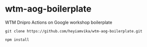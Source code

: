 # wtm-aog-boilerplate

WTM Dnipro Actions on Google workshop boilerplate

```git clone https://github.com/heyiamvika/wtm-aog-boilerplate.git```

```npm install```
